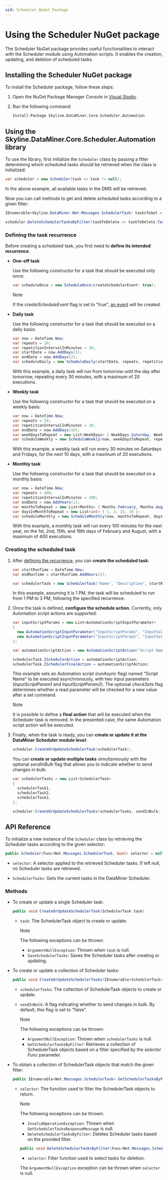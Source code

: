 ```yaml
---
uid: Scheduler_NuGet_Package
---
```


# Using the Scheduler NuGet package

The Scheduler NuGet package provides useful functionalities to interact with the Scheduler module using Automation scripts. It enables the creation, updating, and deletion of scheduled tasks.

## Installing the Scheduler NuGet package

To install the Scheduler package, follow these steps:

1. Open the NuGet Package Manager Console in [Visual Studio](xref:TOOVisualStudio).

1. Run the following command:

   ```txt
   Install-Package Skyline.DataMiner.Core.Scheduler.Automation 
   ```

## Using the Skyline.DataMiner.Core.Scheduler.Automation library

To use the library, first initialize the `Scheduler` class by passing a filter determining which scheduled tasks should be retrieved when the class is initialized:

```csharp
var scheduler = new Scheduler(task => task != null);
```

In the above example, all available tasks in the DMS will be retrieved.

Now you can call methods to get and delete scheduled tasks according to a given filter:

```csharp
IEnumerable<Skyline.DataMiner.Net.Messages.SchedulerTask> tasksToGet = scheduler.GetSchedulerTasksByFilter(task => task.TaskName == "Task Name");

scheduler.DeleteSchedulerTasksByFilter(taskToDelete => taskToDelete.TaskName == "Task Name");
```

### Defining the task recurrence

Before creating a scheduled task, you first need to **define its intended recurrence**.

- **One-off task**

  Use the following constructor for a task that should be executed only once:

  ```csharp
  var scheduleOnce = new ScheduleOnce(createSchedulerEvent: true);
  ```

  > [!NOTE]
  > If the *createScheduleEvent* flag is set to "true", [an event](xref:Scheduling_an_event_based_on_a_Scheduler_template) will be created.

- **Daily task**

  Use the following constructor for a task that should be executed on a daily basis:

  ```csharp
  var now = DateTime.Now;
  var repeats = 20;
  var repetitionIntervalInMinutes = 30;
  var startDate = now.AddDays(1);
  var endDate = now.AddDays(2);
  var scheduleDaily = new ScheduleDaily(startDate, repeats, repetitionIntervalInMinutes, endDate);
  ```

  With this example, a daily task will run from tomorrow until the day after tomorrow, repeating every 30 minutes, with a maximum of 20 executions.

- **Weekly task**

  Use the following constructor for a task that should be executed on a weekly basis:

  ```csharp
  var now = DateTime.Now;
  var repeats = 20;
  var repetitionIntervalInMinutes = 30;
  var endDate = now.AddDays(10);
  var weekDaysToRepeat = new List<WeekDays> { WeekDays.Saturday, WeekDays.Friday };
  var scheduleWeekly = new ScheduleWeekly(now, weekDaysToRepeat, repeats, repetitionIntervalInMinutes, endDate);
  ```

  With this example, a weekly task will run every 30 minutes on Saturdays and Fridays, for the next 10 days, with a maximum of 20 executions.

- **Monthly task**

  Use the following constructor for a task that should be executed on a monthly basis:

  ```csharp
  var now = DateTime.Now;
  var repeats = 400;
  var repetitionIntervalInMinutes = 100;
  var endDate = now.AddYears(1);
  var monthsToRepeat = new List<Months> { Months.February, Months.August };
  var daysInMonthToRepeat = new List<int> { 1, 2, 15, 16 };
  var scheduleMonthly = new ScheduleMonthly(now, monthsToRepeat, daysInMonthToRepeat, repeats, repetitionIntervalInMinutes, endDate);
  ```
  
  With this example, a monthly task will run every 100 minutes for the next year, on the 1st, 2nd, 15th, and 16th days of February and August, with a maximum of 400 executions.

### Creating the scheduled task

1. After [defining the recurrence](#defining-the-task-recurrence), you can **create the scheduled task**:

   ```csharp
   var startRunTime = DateTime.Now;
   var endRunTime = startRunTime.AddHours(2);

   var schedulerTask = new SchedulerTask("Name", "Description", startRunTime, endRunTime, scheduleRepetition);
   ```

   In this example, assuming it is 1 PM, the task will be scheduled to run from 1 PM to 3 PM, following the specified recurrence.

1. Once the task is defined, **configure the schedule action**. Currently, only Automation script actions are supported:

   ```csharp
   var inputScriptParams = new List<AutomationScriptInputParameter>
   {
     new AutomationScriptInputParameter("InputScriptParam1", "InputValue1"),
     new AutomationScriptInputParameter("InputScriptParam2", "InputValue2"),
   };

   var automationScriptAction = new AutomationScriptAction("Script Name", inputScriptParams, checkSets: true, runAsync: false);

   schedulerTask.ISchedulerAction = automationScriptAction;
   schedulerTask.ISchedulerFinalAction = automationScriptAction;
   ```

   This example sets an Automation script (*runAsync* flag) named "Script Name" to be executed asynchronously, with two input parameters (*InputScriptParam1* and *InputScriptParam2*). The optional *checkSets* flag determines whether a read parameter will be checked for a new value after a set command.

   > [!NOTE]
   > It is possible to define a **final action** that will be executed when the Scheduler task is removed. In the presented case, the same Automation script action will be executed.

1. Finally, when the task is ready, you can **create or update it at the DataMiner Scheduler module level**:

   ```csharp
   scheduler.CreateOrUpdateSchedulerTask(schedulerTask);
   ```

   You can **create or update multiple tasks** simultaneously with the optional *sendInBulk* flag that allows you to indicate whether to send changes in bulk:

   ```csharp
   var schedulerTasks = new List<SchedulerTask>
   {
     schedulerTask1,
     schedulerTask2,
     schedulerTask3,
   };

   scheduler.CreateOrUpdateSchedulerTasks(schedulerTasks, sendInBulk: true);
   ```

## API Reference

To initialize a new instance of the `Scheduler` class by retrieving the Scheduler tasks according to the given selector:

```csharp
public Scheduler(Func<Net.Messages.SchedulerTask, bool> selector = null)` 
```

- `selector`: A selector applied to the retrieved Scheduler tasks. If left null, no Scheduler tasks are retrieved.

- `SchedulerTasks`: Gets the current tasks in the DataMiner Scheduler.

### Methods

- To create or update a single Scheduler task:

  ```csharp
  public void CreateOrUpdateSchedulerTask(SchedulerTask task) 
  ```

  - `task`: The SchedulerTask object to create or update.

    > [!NOTE]
    > The following exceptions can be thrown:
    >
    > - `ArgumentNullException`: Thrown when `task` is null.
    > - `SaveSchedulerTasks`: Saves the Scheduler tasks after creating or updating.

- To create or update a collection of Scheduler tasks:

  ```csharp
  public void CreateOrUpdateSchedulerTasks(IEnumerable<SchedulerTask> schedulerTasks, bool sendInBulk = false) 
  ```

  - `schedulerTasks`: The collection of SchedulerTask objects to create or update.

  - `sendInBulk`: A flag indicating whether to send changes in bulk. By default, this flag is set to "false".

    > [!NOTE]
    > The following exceptions can be thrown:
    >
    > - `ArgumentNullException`: Thrown when `schedulerTasks` is null.
    > - `GetSchedulerTasksByFilter`: Retrieves a collection of SchedulerTask objects based on a filter specified by the *selector Func* parameter.

- To obtain a collection of SchedulerTask objects that match the given filter:

  ```csharp
  public IEnumerable<Net.Messages.SchedulerTask> GetSchedulerTasksByFilter(Func<Net.Messages.SchedulerTask, bool> selector)
  ```

  - `selector`: The function used to filter the SchedulerTask objects to return.

    > [!NOTE]
    > The following exceptions can be thrown:
    >
    > - `InvalidOperationException`: Thrown when `GetSchedulerTasksResponseMessage` is null.
    > - `DeleteSchedulerTasksByFilter`: Deletes Scheduler tasks based on the provided filter.
    >
    > ```csharp
    > public void DeleteSchedulerTasksByFilter(Func<Net.Messages.SchedulerTask, bool> selector) 
    > ```
    >
    > - `selector`: Filter function used to select tasks for deletion.
    >
    > The `ArgumentNullException` exception can be thrown when `selector` is null.
